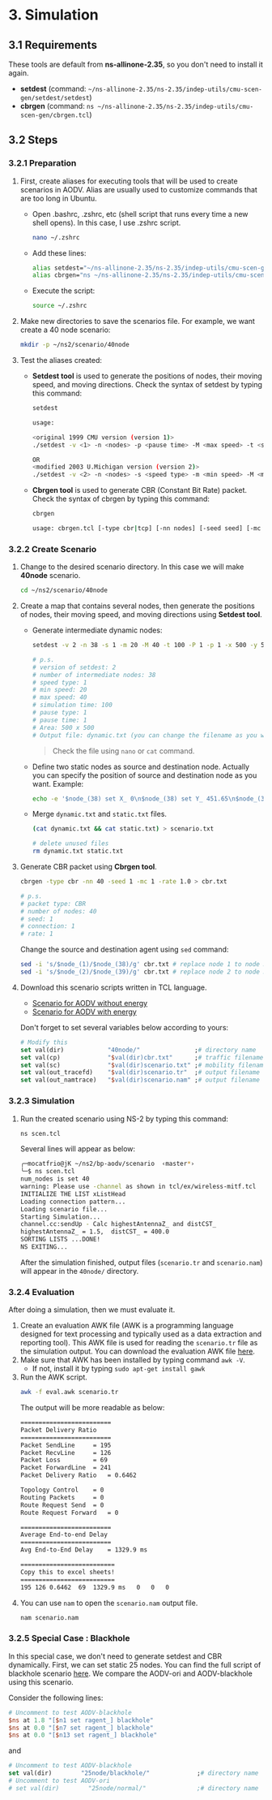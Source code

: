 # 3. Simulation

## 3.1 Requirements
These tools are default from **ns-allinone-2.35**, so you don't need to install it again. 

* **setdest** (command: `~/ns-allinone-2.35/ns-2.35/indep-utils/cmu-scen-gen/setdest/setdest`)
* **cbrgen** (command: `ns ~/ns-allinone-2.35/ns-2.35/indep-utils/cmu-scen-gen/cbrgen.tcl`)

## 3.2 Steps
### 3.2.1 Preparation

1. First, create aliases for executing tools that will be used to create scenarios in AODV. Alias are usually used to customize commands that are too long in Ubuntu. 
   * Open .bashrc, .zshrc, etc (shell script that runs every time a new shell opens). In this case, I use .zshrc script.
        ```bash
        nano ~/.zshrc
        ```
    * Add these lines:
        ```bash
        alias setdest="~/ns-allinone-2.35/ns-2.35/indep-utils/cmu-scen-gen/setdest/setdest"
        alias cbrgen="ns ~/ns-allinone-2.35/ns-2.35/indep-utils/cmu-scen-gen/cbrgen.tcl"
        ```
    * Execute the script:
        ```bash
        source ~/.zshrc
        ```
                                                       
2. Make new directories to save the scenarios file. For example, we want create a 40 node scenario:
    ```bash
    mkdir -p ~/ns2/scenario/40node
    ```

3. Test the aliases created:
    * **Setdest tool** is used to generate the positions of nodes, their moving speed, and moving directions. Check the syntax of setdest by typing this command:
        ```bash
        setdest
        ```
        ```bash
        usage:

        <original 1999 CMU version (version 1)>
        ./setdest -v <1> -n <nodes> -p <pause time> -M <max speed> -t <simulation time> -x <max X> -y <max Y>

        OR
        <modified 2003 U.Michigan version (version 2)>
        ./setdest -v <2> -n <nodes> -s <speed type> -m <min speed> -M <max speed> -t <simulation time> -P <pause type> -p <pause time> -x <max X> -y <max Y>
        ```
    * **Cbrgen tool** is used to generate CBR (Constant Bit Rate) packet. Check the syntax of cbrgen by typing this command:
        ```bash
        cbrgen
        ```
        ```bash
        usage: cbrgen.tcl [-type cbr|tcp] [-nn nodes] [-seed seed] [-mc connections] [-rate rate]
        ```

### 3.2.2 Create Scenario
1. Change to the desired scenario directory. In this case we will make **40node** scenario.
    ```bash
    cd ~/ns2/scenario/40node
    ```
2. Create a map that contains several nodes, then generate the positions of nodes, their moving speed, and moving directions using **Setdest tool**.
    * Generate intermediate dynamic nodes:
        ```bash  
        setdest -v 2 -n 38 -s 1 -m 20 -M 40 -t 100 -P 1 -p 1 -x 500 -y 500 > dynamic.txt

        # p.s.
        # version of setdest: 2
        # number of intermediate nodes: 38
        # speed type: 1
        # min speed: 20
        # max speed: 40
        # simulation time: 100
        # pause type: 1
        # pause time: 1
        # Area: 500 x 500
        # Output file: dynamic.txt (you can change the filename as you want)
        ```
        > Check the file using `nano` or `cat` command.
    * Define two static nodes as source and destination node. Actually you can specify the position of source and destination node as you want. Example: 
        ```bash
        echo -e '$node_(38) set X_ 0\n$node_(38) set Y_ 451.65\n$node_(38) set Z_ 0\n$node_(39) set X_ 451.65\n$node_(39) set Y_ 0\n$node_(39) set Z_ 0' > static.txt
        ```
    * Merge `dynamic.txt` and `static.txt` files.
        ```bash
        (cat dynamic.txt && cat static.txt) > scenario.txt

        # delete unused files
        rm dynamic.txt static.txt
        ```

3. Generate CBR packet using **Cbrgen tool**.
    ```bash  
    cbrgen -type cbr -nn 40 -seed 1 -mc 1 -rate 1.0 > cbr.txt

    # p.s.
    # packet type: CBR
    # number of nodes: 40
    # seed: 1
    # connection: 1
    # rate: 1
    ```
    Change the source and destination agent using `sed` command:
    ```bash
    sed -i 's/$node_(1)/$node_(38)/g' cbr.txt # replace node 1 to node 38
    sed -i 's/$node_(2)/$node_(39)/g' cbr.txt # replace node 2 to node 39
    ```

4. Download this scenario scripts written in TCL language.
    * [Scenario for AODV without energy](scenario/scen.tcl)
    * [Scenario for AODV with energy](scenario/scen-energy.tcl)
    
    Don't forget to set several variables below according to yours:
    ```tcl
    # Modify this 
    set val(dir)            "40node/"               ;# directory name
    set val(cp)             "$val(dir)cbr.txt"      ;# traffic filename
    set val(sc)             "$val(dir)scenario.txt"	;# mobility filename
    set val(out_tracefd)	"$val(dir)scenario.tr"	;# output filename of tracefd
    set val(out_namtrace)	"$val(dir)scenario.nam"	;# output filename of nametrace
    ```

### 3.2.3 Simulation

1. Run the created scenario using NS-2 by typing this command:
    ```bash
    ns scen.tcl
    ```
    Several lines will appear as below:
    ```bash
    ╭─mocatfrio@jK ~/ns2/bp-aodv/scenario  ‹master*› 
    ╰─$ ns scen.tcl
    num_nodes is set 40
    warning: Please use -channel as shown in tcl/ex/wireless-mitf.tcl
    INITIALIZE THE LIST xListHead
    Loading connection pattern...
    Loading scenario file...
    Starting Simulation...
    channel.cc:sendUp - Calc highestAntennaZ_ and distCST_
    highestAntennaZ_ = 1.5,  distCST_ = 400.0
    SORTING LISTS ...DONE!
    NS EXITING...
    ```
    After the simulation finished, output files (`scenario.tr` and `scenario.nam`) will appear in the `40node/` directory.

### 3.2.4 Evaluation
After doing a simulation, then we must evaluate it.

1. Create an evaluation AWK file (AWK is a programming language designed for text processing and typically used as a data extraction and reporting tool). This AWK file is used for reading the `scenario.tr` file as the simulation output. You can download the evaluation AWK file [here](scenario/eval.awk).
2. Make sure that AWK has been installed by typing command `awk -V`.
    * If not, install it by typing `sudo apt-get install gawk`
3. Run the AWK script.
    ```bash
    awk -f eval.awk scenario.tr
    ```
    The output will be more readable as below:
    ```bash
    ========================= 
    Packet Delivery Ratio 
    ========================= 
    Packet SendLine 	= 195 
    Packet RecvLine 	= 126 
    Packet Loss 		= 69 
    Packet ForwardLine	= 241 
    Packet Delivery Ratio 	= 0.6462 

    Topology Control 	= 0 
    Routing Packets 	= 0 
    Route Request Send 	= 0 
    Route Request Forward 	= 0 

    ========================= 
    Average End-to-end Delay  
    ========================= 
    Avg End-to-End Delay 	= 1329.9 ms 

    ========================== 
    Copy this to excel sheets!  
    ========================== 
    195	126	0.6462	69	1329.9 ms	0	0	0
    ```
4. You can use `nam` to open the `scenario.nam` output file.
    ```bash
    nam scenario.nam
    ```
### 3.2.5 Special Case : Blackhole

In this special case, we don't need to generate setdest and CBR dynamically. First, we can set static 25 nodes. You can find the full script of blackhole scenario [here](scenario/blackhole.tcl). We compare the AODV-ori and AODV-blackhole using this scenario.

Consider the following lines:
```tcl
# Uncomment to test AODV-blackhole
$ns at 1.8 "[$n1 set ragent_] blackhole"
$ns at 0.0 "[$n7 set ragent_] blackhole"
$ns at 0.0 "[$n13 set ragent_] blackhole"
```
and
```tcl
# Uncomment to test AODV-blackhole
set val(dir)        "25node/blackhole/"				;# directory name
# Uncomment to test AODV-ori
# set val(dir)        "25node/normal/"				;# directory name
```


